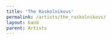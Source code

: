 ```yaml
---
title: 'The Raskolnikovs'
permalink: /artists/the_raskolnikovs/
layout: band
parent: Artists
---
```

